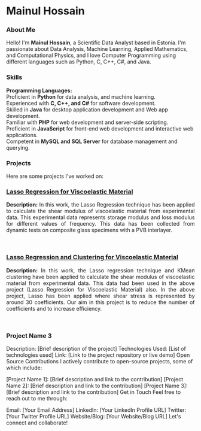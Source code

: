 <h1>Mainul Hossain</h1>

<h3>About Me</h3>
Hello! I'm <b>Mainul Hossain</b>, a Scientific Data Analyst based in Estonia. I'm passionate about Data Analysis, Machine Learning, Applied Mathematics, and Computational Physics, and I love Computer Programming using different languages such as Python, C, C++, C#, and Java.

<h3>Skills</h3>
<b>Programming Languages:</b> </br>
Proficient in <b>Python</b> for data analysis, and machine learning. </br>
Experienced with <b>C, C++, and C#</b> for software development. </br>
Skilled in <b>Java</b> for desktop application development and Web app development. </br>
Familiar with <b>PHP</b> for web development and server-side scripting. </br>
Proficient in <b>JavaScript</b> for front-end web development and interactive web applications. </br>
Competent in <b>MySQL and SQL Server</b> for database management and querying. </br>

<h3>Projects</h3>
Here are some projects I've worked on:

<h3><a href='https://github.com/mainulhub/Lasso_Viscoelastic/tree/main'> Lasso Regression for Viscoelastic Material </a></h3>
<p align='justify'><b>Description:</b> In this work, the Lasso Regression technique has been applied to calculate the shear modulus of viscoelastic material from experimental data. This experimental data represents storage modulus and loss modulus for different values of frequency. This data has been collected from dynamic tests on composite glass specimens with a PVB interlayer. </p><br/>

<h3><a href='https://github.com/mainulhub/Lasso_Cluster_Viscoelestic/tree/main'> Lasso Regression and Clustering for Viscoelastic Material </a></h3>
<p align='justify'><b>Description:</b> In this work, the Lasso regression technique and KMean clustering have been applied to calculate the shear modulus of viscoelastic material from experimental data. This data had been used in the above project (Lasso Regression for Viscoelastic Material) also. In the above project, Lasso has been applied where shear stress is represented by around 30 coefficients. Our aim in this project is to reduce the number of coefficients and to increase efficiency.  </p><br/>

<h3>Project Name 3</h3>
Description: [Brief description of the project]
Technologies Used: [List of technologies used]
Link: [Link to the project repository or live demo]
Open Source Contributions
I actively contribute to open-source projects, some of which include:

[Project Name 1]: [Brief description and link to the contribution]
[Project Name 2]: [Brief description and link to the contribution]
[Project Name 3]: [Brief description and link to the contribution]
Get in Touch
Feel free to reach out to me through:

Email: [Your Email Address]
LinkedIn: [Your LinkedIn Profile URL]
Twitter: [Your Twitter Profile URL]
Website/Blog: [Your Website/Blog URL]
Let's connect and collaborate!

